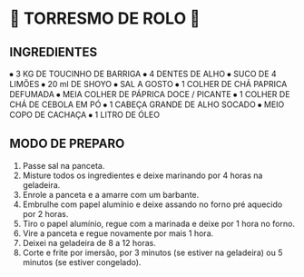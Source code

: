 # :pig: TORRESMO DE ROLO :pig:

## INGREDIENTES

⦁	3 KG DE TOUCINHO DE BARRIGA
⦁	4 DENTES DE ALHO
⦁	SUCO DE 4 LIMÕES
⦁	20 ml DE SHOYO
⦁	SAL A GOSTO
⦁	1 COLHER DE CHÁ PAPRICA DEFUMADA
⦁	MEIA COLHER DE PÁPRICA DOCE / PICANTE
⦁	1 COLHER DE CHÁ DE CEBOLA EM PÓ
⦁	1 CABEÇA GRANDE DE ALHO SOCADO
⦁	MEIO COPO DE CACHAÇA
⦁	1 LITRO DE ÓLEO

## MODO DE PREPARO

1.	Passe sal na panceta.
2.	Misture todos os ingredientes e deixe marinando por 4 horas na geladeira.
3.	Enrole a panceta e a amarre com um barbante.
4.	Embrulhe com papel alumínio e deixe assando no forno pré aquecido por 2 horas.
5.	Tiro o papel alumínio, regue com a marinada e deixe por 1 hora no forno.
6.	Vire a panceta e regue novamente por mais 1 hora.
7.	Deixei na geladeira de 8 a 12 horas.
8.	Corte e frite por imersão, por 3 minutos (se estiver na geladeira) ou 5 minutos (se estiver congelado).